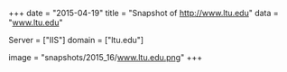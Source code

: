 
+++
date = "2015-04-19"
title = "Snapshot of http://www.ltu.edu"
data = "www.ltu.edu"

Server = ["IIS"]
domain = ["ltu.edu"]

  image = "snapshots/2015_16/www.ltu.edu.png"
+++
#
